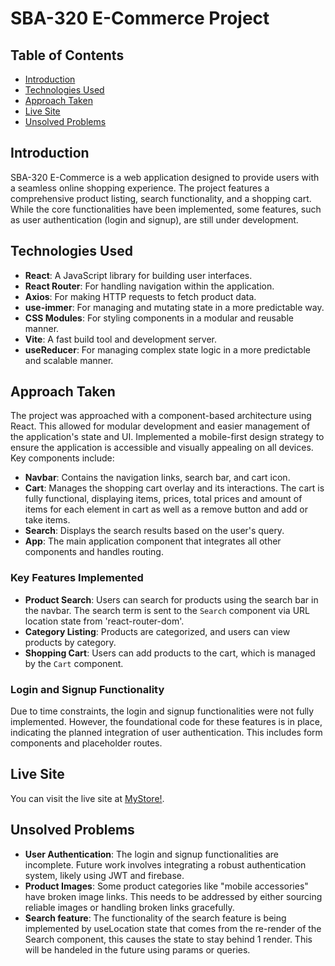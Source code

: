 # SBA-320 E-Commerce Project

## Table of Contents
- [Introduction](#introduction)
- [Technologies Used](#technologies-used)
- [Approach Taken](#approach-taken)
- [Live Site](#live-site)
- [Unsolved Problems](#unsolved-problems)

## Introduction
SBA-320 E-Commerce is a web application designed to provide users with a seamless online shopping experience. The project features a comprehensive product listing, search functionality, and a shopping cart. While the core functionalities have been implemented, some features, such as user authentication (login and signup), are still under development.

## Technologies Used
- **React**: A JavaScript library for building user interfaces.
- **React Router**: For handling navigation within the application.
- **Axios**: For making HTTP requests to fetch product data.
- **use-immer**: For managing and mutating state in a more predictable way.
- **CSS Modules**: For styling components in a modular and reusable manner.
- **Vite**: A fast build tool and development server.
- **useReducer**: For managing complex state logic in a more predictable and scalable manner.

## Approach Taken
The project was approached with a component-based architecture using React. This allowed for modular development and easier management of the application's state and UI. Implemented a mobile-first design strategy to ensure the application is accessible and visually appealing on all devices. Key components include:
- **Navbar**: Contains the navigation links, search bar, and cart icon.
- **Cart**: Manages the shopping cart overlay and its interactions. The cart is fully functional, displaying items, prices, total prices and amount of items for each element in cart as well as a remove button and add or take items.
- **Search**: Displays the search results based on the user's query.
- **App**: The main application component that integrates all other components and handles routing.

### Key Features Implemented
- **Product Search**: Users can search for products using the search bar in the navbar. The search term is sent to the `Search` component via URL location state from 'react-router-dom'.
- **Category Listing**: Products are categorized, and users can view products by category.
- **Shopping Cart**: Users can add products to the cart, which is managed by the `Cart` component.

### Login and Signup Functionality
Due to time constraints, the login and signup functionalities were not fully implemented. However, the foundational code for these features is in place, indicating the planned integration of user authentication. This includes form components and placeholder routes.

## Live Site
You can visit the live site at [MyStore!](https://mystore-sba320-cataq.netlify.app/).

## Unsolved Problems
- **User Authentication**: The login and signup functionalities are incomplete. Future work involves integrating a robust authentication system, likely using JWT and firebase.
- **Product Images**: Some product categories like "mobile accessories" have broken image links. This needs to be addressed by either sourcing reliable images or handling broken links gracefully.
- **Search feature**: The functionality of the search feature is being implemented by useLocation state that comes from the re-render of the Search component, this causes the state to stay behind 1 render. This will be handeled in the future using params or queries.